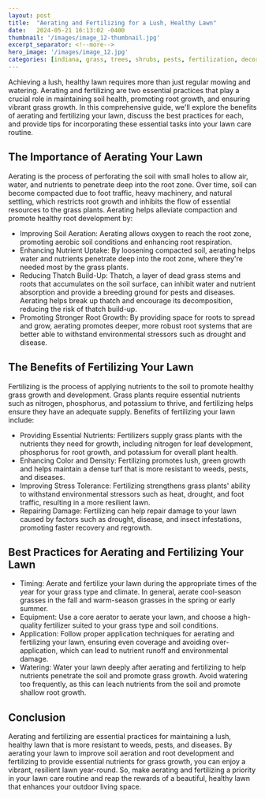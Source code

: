 ```yaml
---
layout: post
title:  "Aerating and Fertilizing for a Lush, Healthy Lawn"
date:   2024-05-21 16:13:02 -0400
thumbnail: '/images/image_12-thumbnail.jpg'
excerpt_separator: <!--more-->
hero_image: '/images/image_12.jpg'
categories: [indiana, grass, trees, shrubs, pests, fertilization, decoration, curb appeal, garden, flowers, recreation]
---
```

Achieving a lush, healthy lawn requires more than just regular mowing and watering. <!--more-->Aerating and fertilizing are two essential practices that play a crucial role in maintaining soil health, promoting root growth, and ensuring vibrant grass growth. In this comprehensive guide, we'll explore the benefits of aerating and fertilizing your lawn, discuss the best practices for each, and provide tips for incorporating these essential tasks into your lawn care routine.

## The Importance of Aerating Your Lawn
Aerating is the process of perforating the soil with small holes to allow air, water, and nutrients to penetrate deep into the root zone. Over time, soil can become compacted due to foot traffic, heavy machinery, and natural settling, which restricts root growth and inhibits the flow of essential resources to the grass plants. Aerating helps alleviate compaction and promote healthy root development by:
* Improving Soil Aeration: Aerating allows oxygen to reach the root zone, promoting aerobic soil conditions and enhancing root respiration.
* Enhancing Nutrient Uptake: By loosening compacted soil, aerating helps water and nutrients penetrate deep into the root zone, where they're needed most by the grass plants.
* Reducing Thatch Build-Up: Thatch, a layer of dead grass stems and roots that accumulates on the soil surface, can inhibit water and nutrient absorption and provide a breeding ground for pests and diseases. Aerating helps break up thatch and encourage its decomposition, reducing the risk of thatch build-up.
* Promoting Stronger Root Growth: By providing space for roots to spread and grow, aerating promotes deeper, more robust root systems that are better able to withstand environmental stressors such as drought and disease.

## The Benefits of Fertilizing Your Lawn
Fertilizing is the process of applying nutrients to the soil to promote healthy grass growth and development. Grass plants require essential nutrients such as nitrogen, phosphorus, and potassium to thrive, and fertilizing helps ensure they have an adequate supply. Benefits of fertilizing your lawn include:
* Providing Essential Nutrients: Fertilizers supply grass plants with the nutrients they need for growth, including nitrogen for leaf development, phosphorus for root growth, and potassium for overall plant health.
* Enhancing Color and Density: Fertilizing promotes lush, green growth and helps maintain a dense turf that is more resistant to weeds, pests, and diseases.
* Improving Stress Tolerance: Fertilizing strengthens grass plants' ability to withstand environmental stressors such as heat, drought, and foot traffic, resulting in a more resilient lawn.
* Repairing Damage: Fertilizing can help repair damage to your lawn caused by factors such as drought, disease, and insect infestations, promoting faster recovery and regrowth.

## Best Practices for Aerating and Fertilizing Your Lawn
* Timing: Aerate and fertilize your lawn during the appropriate times of the year for your grass type and climate. In general, aerate cool-season grasses in the fall and warm-season grasses in the spring or early summer.
* Equipment: Use a core aerator to aerate your lawn, and choose a high-quality fertilizer suited to your grass type and soil conditions.
* Application: Follow proper application techniques for aerating and fertilizing your lawn, ensuring even coverage and avoiding over-application, which can lead to nutrient runoff and environmental damage.
* Watering: Water your lawn deeply after aerating and fertilizing to help nutrients penetrate the soil and promote grass growth. Avoid watering too frequently, as this can leach nutrients from the soil and promote shallow root growth.

## Conclusion
Aerating and fertilizing are essential practices for maintaining a lush, healthy lawn that is more resistant to weeds, pests, and diseases. By aerating your lawn to improve soil aeration and root development and fertilizing to provide essential nutrients for grass growth, you can enjoy a vibrant, resilient lawn year-round. So, make aerating and fertilizing a priority in your lawn care routine and reap the rewards of a beautiful, healthy lawn that enhances your outdoor living space.
